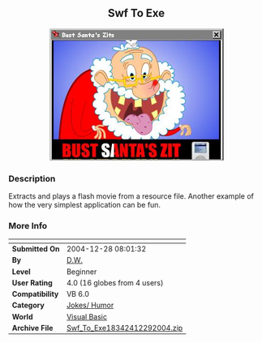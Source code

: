 ﻿<div align="center">

## Swf To Exe

<img src="PIC20041229934321595.JPG">
</div>

### Description

Extracts and plays a flash movie from a resource file. Another example of how the very simplest application can be fun.
 
### More Info
 


<span>             |<span>
---                |---
**Submitted On**   |2004-12-28 08:01:32
**By**             |[D\.W\.](https://github.com/Planet-Source-Code/PSCIndex/blob/master/ByAuthor/d-w.md)
**Level**          |Beginner
**User Rating**    |4.0 (16 globes from 4 users)
**Compatibility**  |VB 6\.0
**Category**       |[Jokes/ Humor](https://github.com/Planet-Source-Code/PSCIndex/blob/master/ByCategory/jokes-humor__1-40.md)
**World**          |[Visual Basic](https://github.com/Planet-Source-Code/PSCIndex/blob/master/ByWorld/visual-basic.md)
**Archive File**   |[Swf\_To\_Exe18342412292004\.zip](https://github.com/Planet-Source-Code/d-w-swf-to-exe__1-57961/archive/master.zip)








